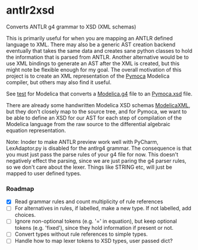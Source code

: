 # antlr2xsd
Converts ANTLR g4 grammar to XSD (XML schemas)

This is primarily useful for when you are mapping an ANTLR defined language to XML. There may also be a generic AST creation backend eventually that takes the same data and creates sane python classes to hold the information that is parsed from ANTLR. Another alternative would be to use XML bindings to generate an AST after the XML is created, but this might note be flexible enough for my goal. The overall motivation of this project is to create an XML representation of the [Pymoca](www.pymoca.com) Modelica compiler, but others may also find it useful.

See [test](test/test.py) for Modelica that converts a [Modelica.g4](test/g4/Modelica.g4) file to an [Pymoca.xsd](test/output/Pymoca.xsd) file.

There are already some handwritten Modelica XSD schemas [ModelicaXML](https://github.com/modelica-association/ModelicaXML), but they don't closely map to the source tree, and for Pymoca, we want to be able to define an XSD for our AST for each step of compilation of the Modelica language from the raw source to the differential algebraic equation representation.

Note: Inoder to make ANTLR preview work well with PyCharm, LexAdaptor.py is disabled for the antlrg4 grammar. The consequence is that you must just pass the parse rules of your g4 file for now. This doesn't negatively effect the parsing, since we are just paring the g4 parser rules, so we don't care about the lexer. Things like STRING etc, will just be mapped to user defined types.

### Roadmap
* [x] Read grammar rules and count multiplicity of rule references
* [ ] For alternatives in rules, if labelled, make a new type. If not labelled, add choices.
* [ ] Ignore non-optional tokens (e.g. '=' in equation), but keep optional tokens (e.g. 'fixed'), since they hold information if present or not.
* [ ] Convert types without rule references to simple types.
* [ ] Handle how to map lexer tokens to XSD types, user passed dict?
